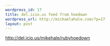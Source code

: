 ```yaml
--- 
wordpress_id: 17
title: del.icio.us feed from hoedown
wordpress_url: http://michaelahale.com/?p=17
layout: post
---
```

<a href="http://del.icio.us/mikehale/rubyhoedown">http://del.icio.us/mikehale/rubyhoedown</a>
